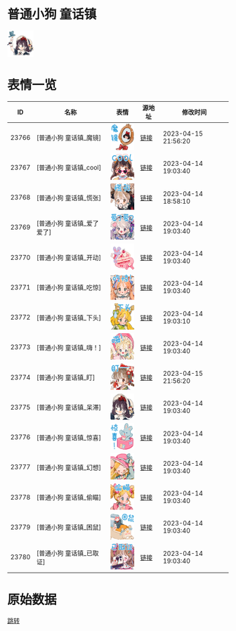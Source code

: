 # 普通小狗 童话镇

<img src="./cover.png" height="60" alt="cover" />

# 表情一览

|ID|名称|表情|源地址|修改时间|
|----|----|----|----|----|
|23766|[普通小狗 童话镇_魔镜]|<img src="./pic/023766_%5B普通小狗 童话镇_魔镜%5D.png" height="60" alt="魔镜"/>|[链接](https://i0.hdslb.com/bfs/garb/666be01c12e073a96e21dc41b505802d0b215075.png)|2023-04-15 21:56:20|
|23767|[普通小狗 童话镇_cool]|<img src="./pic/023767_%5B普通小狗 童话镇_cool%5D.png" height="60" alt="cool"/>|[链接](https://i0.hdslb.com/bfs/garb/5f153380aa2703604bed5e6046b7bed5d0ccd768.png)|2023-04-14 19:03:40|
|23768|[普通小狗 童话镇_慌张]|<img src="./pic/023768_%5B普通小狗 童话镇_慌张%5D.png" height="60" alt="慌张"/>|[链接](https://i0.hdslb.com/bfs/garb/a3d9fdec9844318f6f5b1109ba820f320b11f7cb.png)|2023-04-14 18:58:10|
|23769|[普通小狗 童话镇_爱了爱了]|<img src="./pic/023769_%5B普通小狗 童话镇_爱了爱了%5D.png" height="60" alt="爱了爱了"/>|[链接](https://i0.hdslb.com/bfs/garb/3a88fbaf4f9c3220b9b74b0632bd949f912a1dd2.png)|2023-04-14 19:03:40|
|23770|[普通小狗 童话镇_开动]|<img src="./pic/023770_%5B普通小狗 童话镇_开动%5D.png" height="60" alt="开动"/>|[链接](https://i0.hdslb.com/bfs/garb/25517d227e66e4dd1b6747ab376908ecd5ace144.png)|2023-04-14 19:03:40|
|23771|[普通小狗 童话镇_吃惊]|<img src="./pic/023771_%5B普通小狗 童话镇_吃惊%5D.png" height="60" alt="吃惊"/>|[链接](https://i0.hdslb.com/bfs/garb/2fa55030f21e26aaf2635c535a460cac0648ed36.png)|2023-04-14 19:03:40|
|23772|[普通小狗 童话镇_下头]|<img src="./pic/023772_%5B普通小狗 童话镇_下头%5D.png" height="60" alt="下头"/>|[链接](https://i0.hdslb.com/bfs/garb/5f543a950e55458f0e9a657e2c889ad0e511a4fd.png)|2023-04-14 19:03:10|
|23773|[普通小狗 童话镇_嗨！]|<img src="./pic/023773_%5B普通小狗 童话镇_嗨！%5D.png" height="60" alt="嗨！"/>|[链接](https://i0.hdslb.com/bfs/garb/cdbfdcdb700cde486a035e6a3783193d77cf33c2.png)|2023-04-14 19:03:40|
|23774|[普通小狗 童话镇_盯]|<img src="./pic/023774_%5B普通小狗 童话镇_盯%5D.png" height="60" alt="盯"/>|[链接](https://i0.hdslb.com/bfs/garb/c49e166e3366d8fe5e108579ba5e3e9441429d31.png)|2023-04-15 21:56:20|
|23775|[普通小狗 童话镇_呆滞]|<img src="./pic/023775_%5B普通小狗 童话镇_呆滞%5D.png" height="60" alt="呆滞"/>|[链接](https://i0.hdslb.com/bfs/garb/9de2cbdbc44ff1f60c1ec56693dde82dd8d45198.png)|2023-04-14 19:03:40|
|23776|[普通小狗 童话镇_惊喜]|<img src="./pic/023776_%5B普通小狗 童话镇_惊喜%5D.png" height="60" alt="惊喜"/>|[链接](https://i0.hdslb.com/bfs/garb/42aa3eccc065cd96adeda268ad5fafdb50758026.png)|2023-04-14 19:03:40|
|23777|[普通小狗 童话镇_幻想]|<img src="./pic/023777_%5B普通小狗 童话镇_幻想%5D.png" height="60" alt="幻想"/>|[链接](https://i0.hdslb.com/bfs/garb/ae57ca204dd9af3d0fca094522c62708c157439b.png)|2023-04-14 19:03:40|
|23778|[普通小狗 童话镇_偷瞄]|<img src="./pic/023778_%5B普通小狗 童话镇_偷瞄%5D.png" height="60" alt="偷瞄"/>|[链接](https://i0.hdslb.com/bfs/garb/ce01aa8fda9103c580297f2e4e0e816c1bc9e39f.png)|2023-04-14 19:03:40|
|23779|[普通小狗 童话镇_困鼠]|<img src="./pic/023779_%5B普通小狗 童话镇_困鼠%5D.png" height="60" alt="困鼠"/>|[链接](https://i0.hdslb.com/bfs/garb/d83c0c2a08fcfdb29f596648d272c5f07b45a60a.png)|2023-04-14 19:03:40|
|23780|[普通小狗 童话镇_已取证]|<img src="./pic/023780_%5B普通小狗 童话镇_已取证%5D.png" height="60" alt="已取证"/>|[链接](https://i0.hdslb.com/bfs/garb/d18113e4a6a1785ead562b3fe84239ef10d42090.png)|2023-04-14 19:03:40|

# 原始数据

[跳转](./raw.json)

